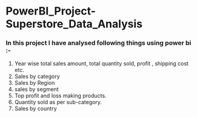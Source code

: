 # PowerBI_Project-Superstore_Data_Analysis

### In this project I have analysed following things using power bi :-
1. Year wise total sales amount, total quantity sold, profit , shipping cost etc.
2. Sales by category
3. Sales by Region
4. sales by segment
5. Top profit and loss making products.
6. Quantity sold as per sub-category.
7. Sales by country
